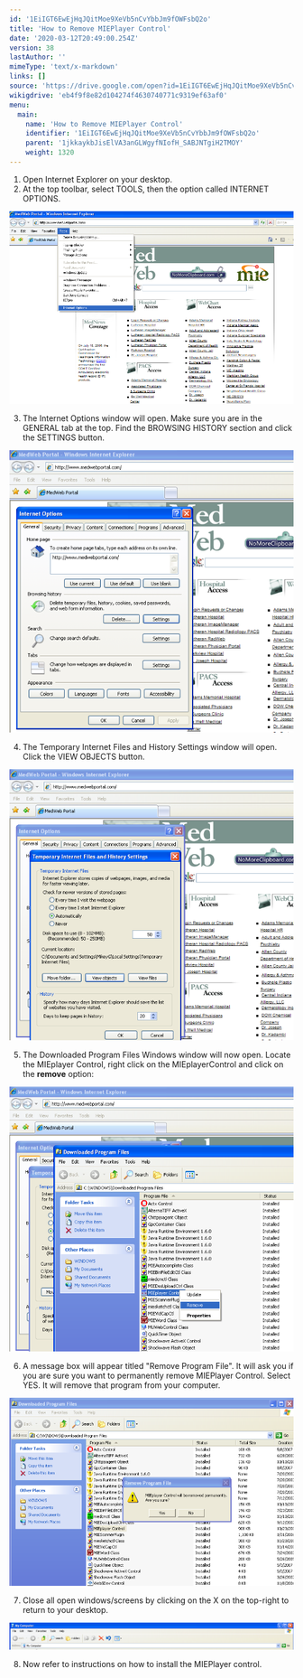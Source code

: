 ```yaml
---
id: '1EiIGT6EwEjHqJQitMoe9XeVb5nCvYbbJm9fOWFsbQ2o'
title: 'How to Remove MIEPlayer Control'
date: '2020-03-12T20:49:00.254Z'
version: 38
lastAuthor: ''
mimeType: 'text/x-markdown'
links: []
source: 'https://drive.google.com/open?id=1EiIGT6EwEjHqJQitMoe9XeVb5nCvYbbJm9fOWFsbQ2o'
wikigdrive: 'eb4f9f8e82d104274f4630740771c9319ef63af0'
menu:
  main:
    name: 'How to Remove MIEPlayer Control'
    identifier: '1EiIGT6EwEjHqJQitMoe9XeVb5nCvYbbJm9fOWFsbQ2o'
    parent: '1jkkaykbJisElVA3anGLWgyfNIofH_SABJNTgiH2TMOY'
    weight: 1320
---
```

1. Open Internet Explorer on your desktop.
2. At the top toolbar, select TOOLS, then the option called INTERNET OPTIONS.

![](how-to-remove-mieplayer-control.assets/10000000000003C900000290551E10B093192445.png)

3. The Internet Options window will open. Make sure you are in the GENERAL tab at the top. Find the BROWSING HISTORY section and click the SETTINGS button.

![](how-to-remove-mieplayer-control.assets/10000000000002970000029293334BF18DC041BC.png)

4. The Temporary Internet Files and History Settings window will open. Click the VIEW OBJECTS button.

![](how-to-remove-mieplayer-control.assets/10000000000002B600000295BEE5B39763962EDC.png)

5. The Downloaded Program Files Windows window will now open. Locate the MIEplayer Control, right click on the MIEplayerControl and click on the <strong>remove</strong> option:

![](how-to-remove-mieplayer-control.assets/10000000000002C20000029097CEE05CCB10B202.png)

6. A message box will appear titled "Remove Program File". It will ask you if you are sure you want to permanently remove MIEPlayer Control. Select YES. It will remove that program from your computer.

![](how-to-remove-mieplayer-control.assets/100000000000031B0000020E6F8F16E0CB160826.png)

7. Close all open windows/screens by clicking on the X on the top-right to return to your desktop.

![](how-to-remove-mieplayer-control.assets/10000000000004E200000077946E257B75FE232F.png)

8. Now refer to instructions on how to install the MIEPlayer control.
